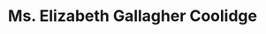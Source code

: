 ---
layout: layouts/profile.liquid
title: Ms. Elizabeth Gallagher Coolidge
id: ms_elizabeth_gallagher_coolidge
prefix: Ms.
first: Elizabeth
middle: Gallagher
last: Coolidge
suffix: 
currentTitle: Managing Director, Regional Head of Public Finance, Midwest
currentOrg: UBS Financial Services Inc.
bio: Elizabeth Gallagher Coolidge<br /><br />Managing Director, Regional Head of Public Finance, Midwest<br /><br />UBS Financial Services Inc.<br /><br />Ms. Coolidge joined UBS Financial Services Inc. in August of 2017, as Managing Director and Head of the Midwest Region. She began her career in the public finance industry more than 30 years ago, working her way from an institutional bond salesperson to her current position at UBS.<br /><br />During her career, Ms. Coolidge has served as lead banking underwriter on over $40 billion of taxable and tax- exempt securities for such issuers as City of Chicago, State of Illinois, State of Wisconsin, Chicago Public Schools, State of Ohio, State of Indiana, and the State of Michigan to name a few. <br /><br />Ms. Coolidge also served as the lead banker on the groundbreaking Chicago Housing Authority Captial Program Revenue Bonds Serie 2001. This transaction marked the first time that a local housing authority was able to sell highly rated, tax-exempt bonds, backed solely by federal grants that the Authority received from HUD. This financing set the framework for future financings of this nature and was awarded the inaugural "Deal of the Year" by The Bond Buyer in December 2002. Ms. Coolidge subsequently served as lead banker on the Indianapolis Bond Bank Community Justice Center Revenue Bonds, Series 2019 which was awarded the Midwest Deal of the Year by The Bond Buyer in December 2019.<br /><br />Ms. Coolidge also serves on numerous charitable boards in Chicago. She has served on the board of the Chicago Summer Business Institute since its inception, and has served the past 10 years as Chair. Ms. Coolidge also serves on the board of The Civic Federation, where she previously served as Vice-Chair and currently sits on the Executive Committee. She currently serves on the Board of Regents at St. Ignatius College Prep, and The Irish Fellowship Club of Chicago. She is a member of the Economic Club where she served on the Membership Committee. She is also a member of the Chicago Network.<br /><br />Past board service has included The Chicago Infrastructure Trust, where she was appointed by Mayor Rahm Emanuel in 2018. She has also previously served as Chair of both the Illinois Council Against Handgun Violence (ICHV) and Project Exploration. During her time as Chair of ICHV, Ms. Coolidge spoke at numerous rallies, including The Million Mom March. She also frequently appeared in the media on the topic of gun violence.<br /><br />Ms. Coolidge was honored in 2017 with the Trailblazing Women Award for her accomplishments in the industry and her dedication to furthering the careers of women in public finance.<br /><br />Ms. Coolidge graduated from the University of Illinois-Urbana/Champaign.
linkedin: www.linkedin.com/
tiktok: 
twitter: 
aboutme: 
insta: 
orgURL: 
snapchat: 
personalURL: 
smallHeadshotURL: assets/images/headshots/Elizabeth%20Coolidge%20-%20Color%20%28002%29_converted_scaled.avif
originalHeadshotURL: assets/images/headshots/Elizabeth%20Coolidge%20-%20Color%20%28002%29_converted_scaled.avif
tags-experience: 
 - Business Development
 - Capital Markets
 - ESG Experience
 - Finance
 - P&L&#58; $0-$500M
 - SEC Qualified Financial Expert
 - Business Development
 - Capital Markets
 - ESG Experience
 - Finance
 - P&L&#58; $0-$500M
tags-current-industries: 
 - Civic/Public Policy
 - Financial Activities
 - Government
 - Health Care and Social Assistance
 - Religious, Grantmaking, Civic, Professional, and Similar Organizations
 - Securities, Commodity Contracts, and Other Financial Investments and Related Activities
 - Social Assistance
tags-current-position: 
 - Executive Director
tags-past-industries: 
 - Civic/Public Policy
 - Community Development/Organizing
 - Financial Activities
 - Government
 - Investment Banking
tags-past-position: 
 - Chairman
 - Executive Director
 - SVP / Senior Vice President
 - VP / Vice President
tags-current-board-service: 
    - Nonprofit
tags-past-board-service: 
    - Nonprofit
boards-current-corporate-private: 
boards-current-corporate-public: 
boards-current-nonprofit: 
 - Chicago Summer Business Institute, Chair
 - Civic Federation, Executive Committee
 - Maryville Academy, Board Director
 - The Irish Fellowship Club of Chicago, Board Director
boards-current-privateequity: 
boards-current-spac: 
boards-current-vc: 
boards-past-corporate-private: 
boards-past-corporate-public: 
boards-past-nonprofit: 
 - Illinois Council Against Handgun Violence (ICHV), Board Chair
 - Project Exploration, Board Chair
 - Chicago Infrastructure Trust, Board Director
boards-past-privateequity: 
boards-past-spac: 
boards-past-vc: 
---